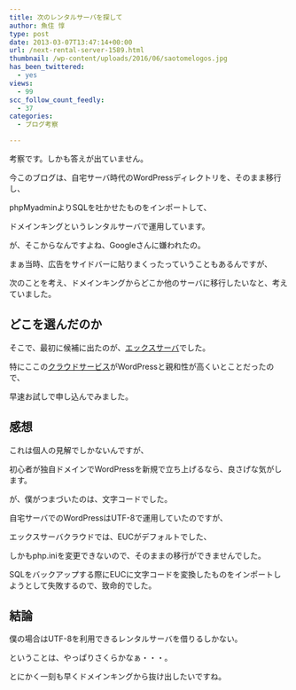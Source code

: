 ```yaml
---
title: 次のレンタルサーバを探して
author: 魚住 惇
type: post
date: 2013-03-07T13:47:14+00:00
url: /next-rental-server-1589.html
thumbnail: /wp-content/uploads/2016/06/saotomelogos.jpg
has_been_twittered:
  - yes
views:
  - 99
scc_follow_count_feedly:
  - 37
categories:
  - ブログ考察

---
```

考察です。しかも答えが出ていません。

<!--more-->

今このブログは、自宅サーバ時代のWordPressディレクトリを、そのまま移行し、

phpMyadminよりSQLを吐かせたものをインポートして、

ドメインキングというレンタルサーバで運用しています。</p> 

が、そこからなんですよね、Googleさんに嫌われたの。

まぁ当時、広告をサイドバーに貼りまくったっていうこともあるんですが、</p> 

次のことを考え、ドメインキングからどこか他のサーバに移行したいなと、考えていました。</p> 

## どこを選んだのか

そこで、最初に候補に出たのが、[エックスサーバ][1]でした。

特にここの[クラウドサービス][2]がWordPressと親和性が高くいとことだったので、

早速お試しで申し込んでみました。</p> 

## 感想

これは個人の見解でしかないんですが、

初心者が独自ドメインでWordPressを新規で立ち上げるなら、良さげな気がします。</p> 

が、僕がつまづいたのは、文字コードでした。

自宅サーバでのWordPressはUTF-8で運用していたのですが、

エックスサーバクラウドでは、EUCがデフォルトでした、

しかもphp.iniを変更できないので、そのままの移行ができませんでした。

SQLをバックアップする際にEUCに文字コードを変換したものをインポートしようとして失敗するので、致命的でした。</p> 

## 結論

僕の場合はUTF-8を利用できるレンタルサーバを借りるしかない。</p> 

ということは、やっぱりさくらかなぁ・・・。

とにかく一刻も早くドメインキングから抜け出したいですね。

 [1]: http://www.wpx.ne.jp/server/index.php
 [2]: http://www.wpx.ne.jp/cloud/